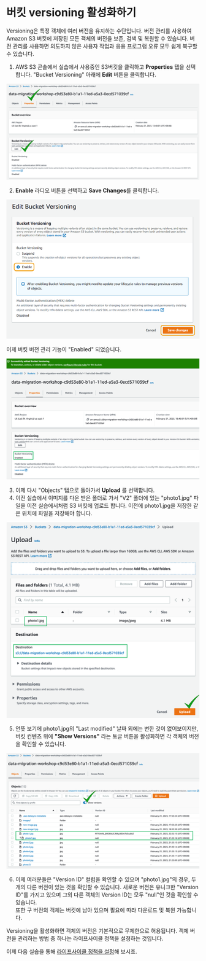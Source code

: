 # 버킷 versioning 활성화하기

Versioning은 특정 객체에 여러 버전을 유지하는 수단입니다. 버전 관리를 사용하여 Amazon S3 버킷에 저장된 모든 객체의 버전을 보존, 검색 및 복원할 수 있습니다. 버전 관리를 사용하면 의도하지 않은 사용자 작업과 응용 프로그램 오류 모두 쉽게 복구할 수 있습니다.

1. AWS S3 콘솔에서 실습에서 사용중인 S3버킷을 클릭하고 **Properties** 탭을 선택합니다. "Bucket Versioning" 아래에 **Edit** 버튼을 클릭합니다.

![6-3-1](../../images/6-3-1.png)

2. **Enable** 라디오 버튼을 선택하고 **Save Changes**를 클릭합니다.

![6-3-2](../../images/6-3-2.png)

이제 버킷 버전 관리 기능이 "Enabled" 되었습니다.

![6-3-3](../../images/6-3-3.png)

3. 이제 다시 "Objects" 탭으로 돌아가서 **Upload** 를 선택합니다.
4. 이전 실습에서 이미지를 다운 받은 폴더로 가서 "V2" 폴더에 있는 "photo1.jpg" 파일을 이전 실습에서처럼 S3 버킷에 업로드 합니다. 이전에 photo1.jpg을 저장한 같은 위치에 파일을 저장해야 합니다.

![6-3-4](../../images/6-3-4.png)

5. 언뜻 보기에 photo1.jpg의 "Last modified" 날짜 외에는 변한 것이 없어보이지만, 버킷 컨텐츠 위에 **"Show Versions"** 라는 토글 버튼을 활성화하면 각 객체의 버전을 확인할 수 있습니다.

![6-3-5](../../images/6-3-5.png)

6. 이제 여러분들은 "Version ID" 컬럼을 확인할 수 있으며 "photo1.jpg"의 경우, 두 개의 다른 버전이 있는 것을 확인할 수 있습니다. 새로운 버전은 유니크한 "Version ID"를 가지고 있으며 그외 다른 객체의 Version ID는 모두 "null"인 것을 확인할 수 있습니다.\
   또한 구 버전의 객체는 버킷에 남아 있으며 필요에 따라 다운로드 및 복원 가능합니다.

Versioning을 활성화하면 객체의 버전은 기본적으로 무제한으로 허용됩니다. 객체 버전을 관리하는 방법 중 하나는 라이프사이클 정책을 설정하는 것입니다.

이제 다음 실습을 통해 [라이프사이클 정책을 설정](broken-reference)해 보시죠.
